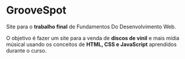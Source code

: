 # GrooveSpot
 Site para o **trabalho final** de Fundamentos Do Desenvolvimento Web.

 O objetivo é fazer um site para a venda de **discos de vinil** e mais mídia músical usando os conceitos de **HTML, CSS e JavaScript** aprendidos durante o curso.
